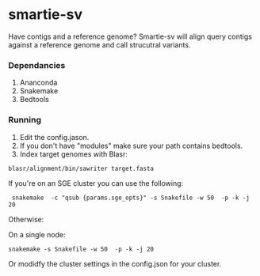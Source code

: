 # smartie-sv

Have contigs and a reference genome?  Smartie-sv will align query contigs against a reference genome and call strucutral variants. 

### Dependancies

1. Ananconda
2. Snakemake
3. Bedtools

### Running

1. Edit the config.jason.
2. If you don't have "modules" make sure your path contains bedtools. 
3. Index target genomes with Blasr:

```
blasr/alignment/bin/sawriter target.fasta
```


If you're on an SGE cluster you can use the following:

```
 snakemake  -c "qsub {params.sge_opts}" -s Snakefile -w 50  -p -k -j 20
```
 
 Otherwise:

 On a single node:

```
snakemake -s Snakefile -w 50  -p -k -j 20
```
 
 Or modidfy the cluster settings in the config.json for your cluster.
